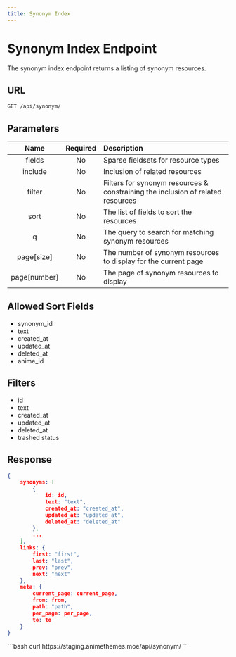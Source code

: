 ```yaml
---
title: Synonym Index
---
```


<Block>

# Synonym Index Endpoint

The synonym index endpoint returns a listing of synonym resources.

## URL

```sh
GET /api/synonym/
```

## Parameters

| Name         | Required | Description                                                                     |
| :----------: | :------: | :------------------------------------------------------------------------------ |
| fields       | No       | Sparse fieldsets for resource types                                             |
| include      | No       | Inclusion of related resources                                                  |
| filter       | No       | Filters for synonym resources & constraining the inclusion of related resources |
| sort         | No       | The list of fields to sort the resources                                        |
| q            | No       | The query to search for matching synonym resources                              |
| page[size]   | No       | The number of synonym resources to display for the current page                 |
| page[number] | No       | The page of synonym resources to display                                        |

## Allowed Sort Fields

* synonym_id
* text
* created_at
* updated_at
* deleted_at
* anime_id

## Filters

* id
* text
* created_at
* updated_at
* deleted_at
* trashed status

## Response

```json
{
    synonyms: [
        {
            id: id,
            text: "text",
            created_at: "created_at",
            updated_at: "updated_at",
            deleted_at: "deleted_at"
        },
        ...
    ],
    links: {
        first: "first",
        last: "last",
        prev: "prev",
        next: "next"
    },
    meta: {
        current_page: current_page,
        from: from,
        path: "path",
        per_page: per_page,
        to: to
    }
}
```

<Example>

<CURL>
```bash
curl https://staging.animethemes.moe/api/synonym/
```
</CURL>

</Example>

</Block>